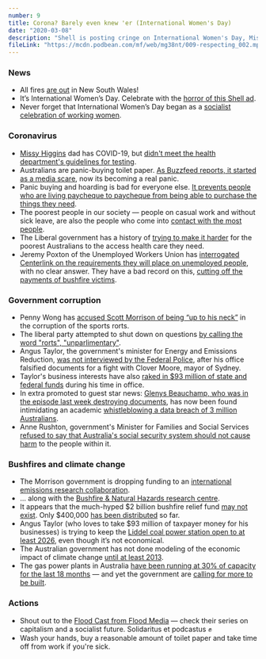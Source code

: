```yaml
---
number: 9
title: Corona? Barely even knew 'er (International Women's Day)
date: "2020-03-08"
description: "Shell is posting cringe on International Women's Day, Missy Higgins' dad has Coronavirus, and the Australian government continues their efforts to make corruption a national sport. We try to make sense of the chaos in this blockbuster episode."
fileLink: "https://mcdn.podbean.com/mf/web/mg38nt/009-respecting_002.mp3"
---
```


### News

- All fires [are out](https://twitter.com/nswrfs/status/1234360507919822849) in New South Wales!
- It’s International Women’s Day. Celebrate with the [horror of this Shell ad](https://twitter.com/wheelswordsmith/status/1236027772608245760).
- Never forget that International Women’s Day began as a [socialist celebration of working women](https://www.nationalgeographic.co.uk/history-and-civilisation/2020/03/roots-of-international-womens-day-are-more-radical-you-think).

### Coronavirus

- [Missy Higgins](https://www.youtube.com/watch?v=qKn7XAMNV-g) dad has COVID-19, but [didn't meet the health department's guidelines for testing](https://thenewdaily.com.au/news/state/vic/2020/03/08/coronavirus-missy-higgins-dad/).
- Australians are panic-buying toilet paper. [As Buzzfeed reports, it started as a media scare](https://www.buzzfeed.com/cameronwilson/toilet-paper-panic-coronavirus-australia-media), now its becoming a real panic.
- Panic buying and hoarding is bad for everyone else. [It prevents people who are living paycheque to paycheque from being able to purchase the things they need](https://www.abc.net.au/radio/programs/the-signal/covid-19-panic/12022402).
- The poorest people in our society — people on casual work and without sick leave, are also the people who come into [contact with the most people](https://twitter.com/abcnews/status/1236462655012917249).
- The Liberal government has a history of [trying to make it harder](https://www.abc.net.au/news/2014-12-09/federal-government-dumps-gp-co-payment/5955012) for the poorest Australians to the access health care they need.
- Jeremy Poxton of the Unemployed Workers Union has [interrogated Centerlink on the requirements they will place on unemployed people](https://twitter.com/jeremypoxon/status/1234678166876090370), with no clear answer. They have a bad record on this, [cutting off the payments of bushfire victims](https://www.smh.com.au/politics/federal/government-apologises-for-bushfire-payment-bungle-20200112-p53qs5.html).

### Government corruption

- Penny Wong has [accused Scott Morrison of being “up to his neck”](https://twitter.com/SenatorWong/status/1234397307514179584) in the corruption of the sports rorts.
- The liberal party attempted to shut down on questions [by calling the word "rorts", "unparlimentary"](https://twitter.com/MurrayWatt/status/1234289092738682880).
- Angus Taylor, the government's minister for Energy and Emissions Reduction, [was not interviewed by the Federal Police](https://www.abc.net.au/news/2020-03-02/angus-taylor-says-police-probes-thorough-clover-moore-sydney/12018960), after his office falsified documents for a fight with Clover Moore, mayor of Sydney.
- Taylor's business interests have also [raked in $93 million of state and federal funds](https://theaimn.com/speaking-of-rorts/) during his time in office.
- In extra promoted to guest star news: [Glenys Beauchamp, who was in the episode last week destroying documents](/008-stop-the-floats/), has now been found intimidating an academic [whistleblowing a data breach of 3 million Australians](https://www.theguardian.com/australia-news/2020/mar/08/melbourne-professor-quits-after-health-department-pressures-her-over-data-breach).
- Anne Rushton, government's Minister for Families and Social Services [refused to say that Australia's social security system should not cause harm](https://twitter.com/SenatorSiewert/status/1235452047064891392) to the people within it.

### Bushfires and climate change

- The Morrison government is dropping funding to an [international emissions research collaboration](https://www.theguardian.com/environment/2020/mar/06/morrison-government-to-stop-funding-20m-international-collaboration-on-shift-to-zero-emissions).
- ... along with the [Bushfire & Natural Hazards research centre](https://twitter.com/SenKimCarr/status/1234975399123111937).
- It appears that the much-hyped $2 billion bushfire relief fund [may not exist](https://www.theaustralian.com.au/nation/politics/senate-estimates-labor-accuses-scott-morrisons-2bn-bushfire-fund-of-not-existing/news-story/c6c94eaf2a8f44a1ee0113d868770ea2). Only $400,000 [has been distributed](https://www.smh.com.au/politics/nsw/bushfire-relief-for-business-farms-slows-as-politicians-bicker-over-rules-20200301-p545r5.html) so far.
- Angus Taylor (who loves to take $93 million of taxpayer money for his businesses) is trying to keep the [Liddel coal power station open to at least 2026](https://twitter.com/KetanJ0/status/1234358166466498563), even though it’s not economical.
- The Australian government has not done modeling of the economic impact of climate change [until at least 2013](https://twitter.com/jennymcallister/status/1235347617183420417).
- The gas power plants in Australia [have been running at 30% of capacity for the last 18 months](https://www.theguardian.com/environment/2020/mar/08/expensive-and-underperforming-energy-audit-finds-gas-power-running-well-below-capacity) — and yet the government are [calling for more to be built](/004-methane-clown-posse/).


### Actions

- Shout out to the [Flood Cast from Flood Media](https://www.floodmedia.org/floodcast) — check their series on capitalism and a socialist future. Solidaritus et podcastus ✊
- Wash your hands, buy a reasonable amount of toilet paper and take time off from work if you're sick.
